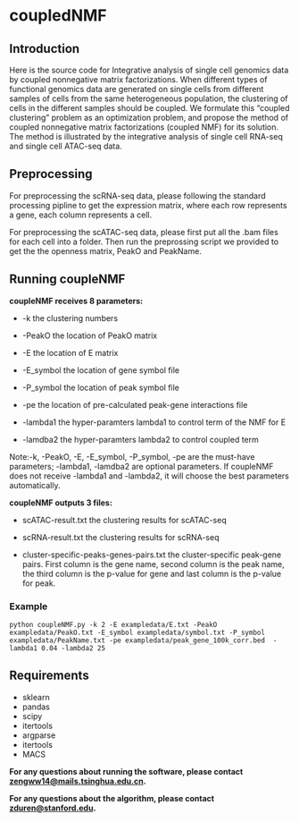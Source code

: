 # coupledNMF

## Introduction
Here is the source code for Integrative analysis of single cell genomics data by coupled nonnegative matrix factorizations. When different types of functional genomics data are generated on single cells from different samples of cells from the same heterogeneous population, the clustering of cells in the different samples should be coupled. We formulate this “coupled clustering” problem as an optimization problem, and propose the method of coupled nonnegative matrix factorizations (coupled NMF) for its solution. The method is illustrated by the integrative analysis of single cell RNA-seq and single cell ATAC-seq data.

## Preprocessing
For preprocessing the scRNA-seq data, please following the standard processing pipline to get the expression matrix, where each row represents a gene, each column represents a cell.

For preprocessing the scATAC-seq data, please first put all the .bam files for each cell into a folder. Then run the preprossing script we provided to get the the openness matrix, PeakO and PeakName. 


## Running coupleNMF
**coupleNMF receives 8 parameters:**

* -k         the clustering numbers

* -PeakO     the location of PeakO matrix

* -E         the location of E matrix

* -E_symbol  the location of gene symbol file

* -P_symbol  the location of peak symbol file

* -pe        the location of pre-calculated peak-gene interactions file 

* -lambda1   the hyper-paramters lambda1 to control term of the NMF for E 

* -lamdba2   the hyper-paramters lambda2 to control coupled term

Note:-k, -PeakO, -E, -E_symbol, -P_symbol, -pe are the must-have parameters; 
-lambda1, -lamdba2 are optional parameters. If coupleNMF does not receive -lambda1 and -lambda2, it will choose the best parameters automatically.

**coupleNMF outputs 3 files:**

* scATAC-result.txt                       the clustering results for scATAC-seq

* scRNA-result.txt                        the clustering results for scRNA-seq

* cluster-specific-peaks-genes-pairs.txt  the cluster-specific peak-gene pairs. First column is the gene name, second column is the peak name, the third column is the p-value for gene and last column is the p-value for peak. 



### Example

```
python coupleNMF.py -k 2 -E exampledata/E.txt -PeakO exampledata/PeakO.txt -E_symbol exampledata/symbol.txt -P_symbol exampledata/PeakName.txt -pe exampledata/peak_gene_100k_corr.bed  -lambda1 0.04 -lambda2 25

```


## Requirements
* sklearn
* pandas
* scipy
* itertools
* argparse 
* itertools
* MACS




**For any questions about running the software, please contact <zengww14@mails.tsinghua.edu.cn>.**

**For any questions about the algorithm, please contact <zduren@stanford.edu>.**
